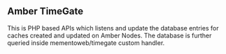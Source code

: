 ## Amber TimeGate 

This is PHP based APIs which listens and update the database entries for caches created and updated on Amber Nodes.
The database is further queried inside mementoweb/timegate custom handler.


